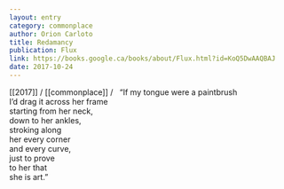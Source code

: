 ```yaml
---
layout: entry
category: commonplace
author: Orion Carloto
title: Redamancy
publication: Flux
link: https://books.google.ca/books/about/Flux.html?id=KoQ5DwAAQBAJ
date: 2017-10-24
---
```


[[2017]] / [[commonplace]] / 
 
“If my tongue were a paintbrush
<br>I’d drag it across her frame
<br>starting from her neck,
<br>down to her ankles,
<br>stroking along
<br>her every corner
<br>and every curve,
<br>just to prove
<br>to her that
<br>she is art.”